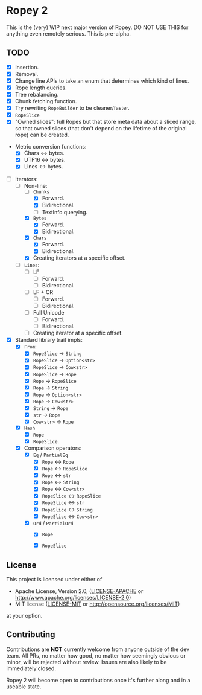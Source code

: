 # Ropey 2

This is the (very) WIP next major version of Ropey.  DO NOT USE THIS for anything even remotely serious.  This is pre-alpha.

## TODO

- [x] Insertion.
- [x] Removal.
- [x] Change line APIs to take an enum that determines which kind of lines.
- [x] Rope length queries.
- [x] Tree rebalancing.
- [x] Chunk fetching function.
- [x] Try rewriting `RopeBuilder` to be cleaner/faster.
- [x] `RopeSlice`
- [x] "Owned slices": full Ropes but that store meta data about a sliced range, so that owned slices (that don't depend on the lifetime of the original rope) can be created.
- Metric conversion functions:
  - [x] Chars <-> bytes.
  - [x] UTF16 <-> bytes.
  - [x] Lines <-> bytes.
- [ ] Iterators:
  - [ ] Non-line:
    - [ ] `Chunks`
      - [x] Forward.
      - [x] Bidirectional.
      - [ ] TextInfo querying.
    - [x] `Bytes`
      - [x] Forward.
      - [x] Bidirectional.
    - [x] `Chars`
      - [x] Forward.
      - [x] Bidirectional.
    - [x] Creating iterators at a specific offset.
  - [ ] `Lines`:
    - [ ] LF
      - [ ] Forward.
      - [ ] Bidirectional.
    - [ ] LF + CR
      - [ ] Forward.
      - [ ] Bidirectional.
    - [ ] Full Unicode
      - [ ] Forward.
      - [ ] Bidirectional.
    - [ ] Creating iterator at a specific offset.
- [x] Standard library trait impls:
  - [x] `From`:
    - [x] `RopeSlice` -> `String`
    - [x] `RopeSlice` -> `Option<str>`
    - [x] `RopeSlice` -> `Cow<str>`
    - [x] `RopeSlice` -> `Rope`
    - [x] `Rope` -> `RopeSlice`
    - [x] `Rope` -> `String`
    - [x] `Rope` -> `Option<str>`
    - [x] `Rope` -> `Cow<str>`
    - [x] `String` -> `Rope`
    - [x] `str` -> `Rope`
    - [x] `Cow<str>` -> `Rope`
  - [x] `Hash`
    - [x] `Rope`
    - [x] `RopeSlice`.
  - [x] Comparison operators:
    - [x] `Eq` / `PartialEq`
      - [x] `Rope` <-> `Rope`
      - [x] `Rope` <-> `RopeSlice`
      - [x] `Rope` <-> `str`
      - [x] `Rope` <-> `String`
      - [x] `Rope` <-> `Cow<str>`
      - [x] `RopeSlice` <-> `RopeSlice`
      - [x] `RopeSlice` <-> `str`
      - [x] `RopeSlice` <-> `String`
      - [x] `RopeSlice` <-> `Cow<str>`
    - [x] `Ord` / `PartialOrd`
      - [x] `Rope`
      - [x] `RopeSlice`


## License

This project is licensed under either of

 * Apache License, Version 2.0, ([LICENSE-APACHE](LICENSE-APACHE) or
   http://www.apache.org/licenses/LICENSE-2.0)
 * MIT license ([LICENSE-MIT](LICENSE-MIT) or
   http://opensource.org/licenses/MIT)

at your option.


## Contributing

Contributions are **NOT** currently welcome from anyone outside of the dev team.  All PRs, no matter how good, no matter how seemingly obvious or minor, will be rejected without review.  Issues are also likely to be immediately closed.

Ropey 2 will become open to contributions once it's further along and in a useable state.
